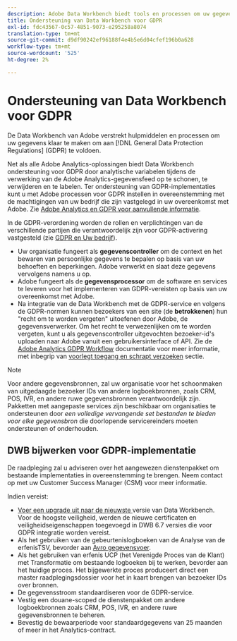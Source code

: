 ```yaml
---
description: Adobe Data Workbench biedt tools en processen om uw gegevens gereed te maken om te voldoen aan de algemene gegevensbeschermingsvoorschriften (GDPR).
title: Ondersteuning van Data Workbench voor GDPR
exl-id: fdc43567-0c57-4851-9073-e295258a8074
translation-type: tm+mt
source-git-commit: d9df90242ef96188f4e4b5e6d04cfef196b0a628
workflow-type: tm+mt
source-wordcount: '525'
ht-degree: 2%

---
```


# Ondersteuning van Data Workbench voor GDPR

De Data Workbench van Adobe verstrekt hulpmiddelen en processen om uw gegevens klaar te maken om aan [!DNL General Data Protection Regulations] (GDPR) te voldoen.

Net als alle Adobe Analytics-oplossingen biedt Data Workbench ondersteuning voor GDPR door analytische variabelen tijdens de verwerking van de Adobe Analytics-gegevensfeed op te schonen, te verwijderen en te labelen. Ter ondersteuning van GDPR-implementaties kunt u met Adobe processen voor GDPR instellen in overeenstemming met de machtigingen van uw bedrijf die zijn vastgelegd in uw overeenkomst met Adobe. Zie [Adobe Analytics en GDPR voor aanvullende informatie](https://docs.adobe.com/content/help/en/analytics/admin/data-governance/an-gdpr-overview.html).

In de GDPR-verordening worden de rollen en verplichtingen van de verschillende partijen die verantwoordelijk zijn voor GDPR-activering vastgesteld (zie [GDPR en Uw bedrijf](https://www.adobe.com/nl/privacy/general-data-protection-regulation.html)).

* Uw organisatie fungeert als **gegevenscontroller** om de context en het bewaren van persoonlijke gegevens te bepalen op basis van uw behoeften en beperkingen. Adobe verwerkt en slaat deze gegevens vervolgens namens u op.
* Adobe fungeert als de **gegevensprocessor** om de software en services te leveren voor het implementeren van GDPR-vereisten op basis van uw overeenkomst met Adobe.
* Na integratie van de Data Workbench met de GDPR-service en volgens de GDPR-normen kunnen bezoekers van een site (de **betrokkenen**) hun &quot;recht om te worden vergeten&quot; uitoefenen door Adobe, de gegevensverwerker. Om het recht te verwezenlijken om te worden vergeten, kunt u als gegevenscontroller uitgevochten bezoeker-id&#39;s uploaden naar Adobe vanuit een gebruikersinterface of API. Zie de [Adobe Analytics GDPR Workflow](https://docs.adobe.com/help/en/analytics/admin/data-governance/an-gdpr-workflow.html) documentatie voor meer informatie, met inbegrip van [voorlegt toegang en schrapt verzoeken](https://docs.adobe.com/content/help/en/analytics/admin/data-governance/gdpr-submit-access-delete.html) sectie.

>[!NOTE]
>
>Voor andere gegevensbronnen, zal uw organisatie voor het schoonmaken van uitgedaagde bezoeker IDs van andere logboekbronnen, zoals CRM, POS, IVR, en andere ruwe gegevensbronnen verantwoordelijk zijn. Pakketten met aangepaste services zijn beschikbaar om organisaties te ondersteunen door _een volledige vervangende set bestanden te bieden voor elke gegevensbron_ die doorlopende servicereinders moeten ondersteunen of onderhouden.

## DWB bijwerken voor GDPR-implementatie

De raadpleging zal u adviseren over het aangewezen dienstenpakket om bestaande implementaties in overeenstemming te brengen. Neem contact op met uw Customer Success Manager (CSM) voor meer informatie.

Indien vereist:

* [Voer een upgrade uit naar de nieuwste ](https://docs.adobe.com/content/help/en/data-workbench/using/release-notes/release-notes.html) versie van Data Workbench. Voor de hoogste veiligheid, werden de nieuwe certificaten en veiligheidseigenschappen toegevoegd in DWB 6.7 versies die voor GDPR integratie worden vereist.
* Als het gebruiken van de gebeurtenislogboeken van de Analyse van de erfenisTSV, bevorder aan [Avro gegevensvoer](https://docs.adobe.com/content/help/en/data-workbench/using/dataset/log-proc-config-file/c-log-sources.html#section-9a824b4c3d5549e7952a7111232035b2).
* Als het gebruiken van erfenis UCP (het Verenigde Proces van de Klant) met Transformatie om bestaande logboeken bij te werken, bevorder aan het huidige proces. Het bijgewerkte proces produceert direct een master raadplegingsdossier voor het in kaart brengen van bezoeker IDs over bronnen.
* De gegevensstroom standaardiseren voor de GDPR-service.
* Vestig een douane-scoped de dienstenpakket om andere logboekbronnen zoals CRM, POS, IVR, en andere ruwe gegevensbronnen te beheren.
* Bevestig de bewaarperiode voor standaardgegevens van 25 maanden of meer in het Analytics-contract.
